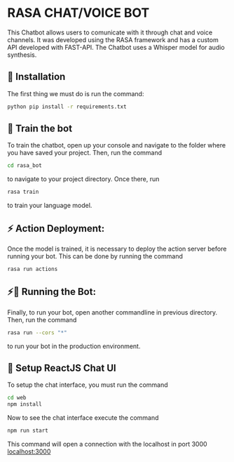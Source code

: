 # RASA CHAT/VOICE BOT 
This Chatbot allows users to comunicate with it through chat and
voice channels. It was developed using the RASA framework and has a custom API developed with FAST-API. The Chatbot uses a Whisper model for audio synthesis.

## 👷‍ Installation
The first thing we must do is run the command:

```bash
python pip install -r requirements.txt
```

## 🤖 Train the bot
To train the chatbot, open up your console and navigate to the folder where you have saved your project. Then, run the command 
```bash
cd rasa_bot
```
to navigate to your project directory. Once there, run
```bash
rasa train
``` 
to train your language model.

## ⚡️ Action Deployment:
Once the model is trained, it is necessary to deploy the action server before running your bot. This can be done by running the command 
```bash
rasa run actions
```

## ⚡️🤖 Running the Bot:
Finally, to run your bot, open another commandline in previous directory. Then, run the command 
```bash
rasa run --cors "*"
``` 
to run your bot in the production environment.

## 🎨 Setup ReactJS Chat UI
To setup the chat interface, you must run the command 

```bash 
cd web
npm install 
```
Now to see the chat interface execute the command 
```bash 
npm run start
```

This command will open a connection with the localhost in port 3000
[localhost:3000](http://localhost:3000)

